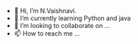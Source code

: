 - 👋 Hi, I’m N.Vaishnavi.
- 🌱 I’m currently learning Python and java
- 💞️ I’m looking to collaborate on ...
- 📫 How to reach me ...

<!---
Rukiyav/Rukiyav is a ✨ special ✨ repository because its `README.md` (this file) appears on your GitHub profile.
You can click the Preview link to take a look at your changes.
--->
